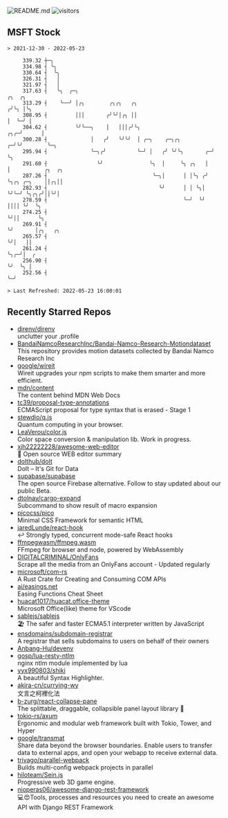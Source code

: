 ![README.md](https://github.com/Gerhut/Gerhut/workflows/README.md/badge.svg)
![visitors](https://visitors.vercel.app/Gerhut/Gerhut?token=8cf69d1f6813d272ef062726b6070c9be4ff72038cfe5a7ded7384a8da65d866)

## MSFT Stock

```
> 2021-12-30 - 2022-05-23

     339.32 ┼─╮                                                                                                  
     334.98 ┤ ╰╮                                                                                                 
     330.64 ┤  ╰╮                                                                                                
     326.31 ┤   │                                                                                                
     321.97 ┤   │                                                                                                
     317.63 ┤   ╰╮  ╭─╮                                                  ╭╮  ╭╮                                  
     313.29 ┤    ╰──╯ │╭╮        ╭╮╭╮   ╭╮                              ╭╯╰╮ │╰╮                                 
     308.95 ┤         │││       ╭╯╰╯│╭╮ ││                              │  ╰─╯ │                                 
     304.62 ┤         ╰╯╰──╮    │   │││╭╯╰╮                         ╭╮╭─╯      │                                 
     300.28 ┤              │   ╭╯   ╰╯╰╯  │ ╭─╮    ╭─╮╭╮          ╭─╯╰╯        ╰─╮                               
     295.94 ┤              ╰─╮╭╯          ╰─╯ │   ╭╯ ╰╯╰╮       ╭─╯              ╰╮                              
     291.60 ┤                ╰╯               ╰╮  │     ╰╮ ╭╮   │                 │           ╭╮  ╭╮             
     287.26 ┤                                  ╰─╮│      │ │╰╮ ╭╯                 ╰╮╭╮ ╭─╮    ││╭╮││             
     282.93 ┤                                    ╰╯      │ │ ╰╮│                   ╰╯╰─╯ ╰╮╭╮╭╯││╰╯│             
     278.59 ┤                                            ╰─╯  ╰╯                          ││││ ╰╯  ╰╮            
     274.25 ┤                                                                             ╰╯││      ╰╮           
     269.91 ┤                                                                               ╰╯       │╭╮   ╭╮    
     265.57 ┤                                                                                        ╰╯│   ││    
     261.24 ┤                                                                                          ╰╮╭─╯│  ╭ 
     256.90 ┤                                                                                           ╰╯  ╰╮ │ 
     252.56 ┤                                                                                                ╰─╯ 

> Last Refreshed: 2022-05-23 16:00:01
```

## Recently Starred Repos

- [direnv/direnv](https://github.com/direnv/direnv)  
  unclutter your .profile
- [BandaiNamcoResearchInc/Bandai-Namco-Research-Motiondataset](https://github.com/BandaiNamcoResearchInc/Bandai-Namco-Research-Motiondataset)  
  This repository provides motion datasets collected by Bandai Namco Research Inc
- [google/wireit](https://github.com/google/wireit)  
  Wireit upgrades your npm scripts to make them smarter and more efficient.
- [mdn/content](https://github.com/mdn/content)  
  The content behind MDN Web Docs
- [tc39/proposal-type-annotations](https://github.com/tc39/proposal-type-annotations)  
  ECMAScript proposal for type syntax that is erased - Stage 1
- [stewdio/q.js](https://github.com/stewdio/q.js)  
  Quantum computing in your browser.
- [LeaVerou/color.js](https://github.com/LeaVerou/color.js)  
  Color space conversion & manipulation lib. Work in progress.
- [xjh22222228/awesome-web-editor](https://github.com/xjh22222228/awesome-web-editor)  
  🔨  Open source WEB editor summary
- [dolthub/dolt](https://github.com/dolthub/dolt)  
  Dolt – It's Git for Data
- [supabase/supabase](https://github.com/supabase/supabase)  
  The open source Firebase alternative. Follow to stay updated about our public Beta.
- [dtolnay/cargo-expand](https://github.com/dtolnay/cargo-expand)  
  Subcommand to show result of macro expansion
- [picocss/pico](https://github.com/picocss/pico)  
  Minimal CSS Framework for semantic HTML
- [jaredLunde/react-hook](https://github.com/jaredLunde/react-hook)  
  ↩ Strongly typed, concurrent mode-safe React hooks
- [ffmpegwasm/ffmpeg.wasm](https://github.com/ffmpegwasm/ffmpeg.wasm)  
  FFmpeg for browser and node, powered by WebAssembly
- [DIGITALCRIMINAL/OnlyFans](https://github.com/DIGITALCRIMINAL/OnlyFans)  
  Scrape all the media from an OnlyFans account - Updated regularly
- [microsoft/com-rs](https://github.com/microsoft/com-rs)  
  A Rust Crate for Creating and Consuming COM APIs
- [ai/easings.net](https://github.com/ai/easings.net)  
  Easing Functions Cheat Sheet
- [huacat1017/huacat.office-theme](https://github.com/huacat1017/huacat.office-theme)  
  Microsoft Office(like) theme for VScode
- [sablejs/sablejs](https://github.com/sablejs/sablejs)  
  🏖️ The safer and faster ECMA5.1 interpreter written by JavaScript
- [ensdomains/subdomain-registrar](https://github.com/ensdomains/subdomain-registrar)  
  A registrar that sells subdomains to users on behalf of their owners
- [Anbang-Hu/devenv](https://github.com/Anbang-Hu/devenv)  
- [gosp/lua-resty-ntlm](https://github.com/gosp/lua-resty-ntlm)  
  nginx ntlm module implemented by lua
- [yyx990803/shiki](https://github.com/yyx990803/shiki)  
  A beautiful Syntax Highlighter.
- [akira-cn/currying-wy](https://github.com/akira-cn/currying-wy)  
  文言之柯裡化法
- [b-zurg/react-collapse-pane](https://github.com/b-zurg/react-collapse-pane)  
  The splittable, draggable, collapsible panel layout library 🎉
- [tokio-rs/axum](https://github.com/tokio-rs/axum)  
  Ergonomic and modular web framework built with Tokio, Tower, and Hyper
- [google/transmat](https://github.com/google/transmat)  
  Share data beyond the browser boundaries. Enable users to transfer data to external apps, and open your webapp to receive external data.
- [trivago/parallel-webpack](https://github.com/trivago/parallel-webpack)  
  Builds multi-config webpack projects in parallel
- [hiloteam/Sein.js](https://github.com/hiloteam/Sein.js)  
  Progressive web 3D game engine.
- [nioperas06/awesome-django-rest-framework](https://github.com/nioperas06/awesome-django-rest-framework)  
   💻😍Tools, processes and resources you need to create an awesome API with Django REST Framework
